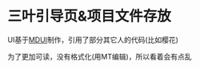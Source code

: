 # 三叶引导页&项目文件存放
UI基于[MDUI](https://github.com/zdhxiong/mdui)制作，引用了部分其它人的代码(比如樱花)

为了更加可读，没有格式化(用MT编辑)，所以看着会有点乱
